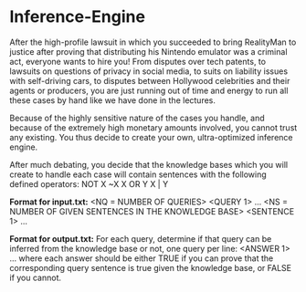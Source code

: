 # Inference-Engine

After the high-profile lawsuit in which you succeeded to bring RealityMan to justice after proving that distributing his Nintendo emulator was a criminal act, everyone wants to hire you! From disputes over tech patents, to lawsuits on questions of privacy in social media, to suits on liability issues with self-driving cars, to disputes between Hollywood celebrities and their agents or producers, you are just running out of time and energy to run all these cases by hand like we have done in the lectures.

Because of the highly sensitive nature of the cases you handle, and because of the extremely high monetary amounts involved, you cannot trust any existing. You thus decide to create your own, ultra-optimized inference engine.

After much debating, you decide that the knowledge bases which you will create to handle each case will contain sentences with the following defined operators:
NOT X ~X
X OR Y X | Y

**Format for input.txt:**
 <NQ = NUMBER OF QUERIES>
<QUERY 1>
...
<QUERY NQ>
<NS = NUMBER OF GIVEN SENTENCES IN THE KNOWLEDGE BASE>
<SENTENCE 1>
...
<SENTENCE NS>


**Format for output.txt:**
For each query, determine if that query can be inferred from the knowledge base or not, one query per line:
<ANSWER 1>
...
<ANSWER NQ>
where
each answer should be either TRUE if you can prove that the corresponding query sentence is true given the knowledge base, or FALSE if you cannot.